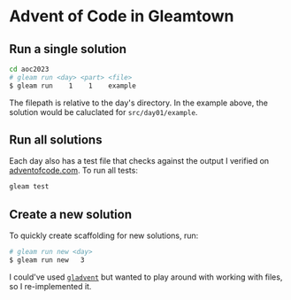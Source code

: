 # Advent of Code in Gleamtown

## Run a single solution

```sh
cd aoc2023
# gleam run <day> <part> <file>
$ gleam run    1    1    example
```

The filepath is relative to the day's directory. In the example above,
the solution would be caluclated for `src/day01/example`.

## Run all solutions

Each day also has a test file that checks against the output I verified
on [adventofcode.com](https://adventofcode.com). To run all tests:

```sh
gleam test
```

## Create a new solution

To quickly create scaffolding for new solutions, run:

```sh
# gleam run new <day>
$ gleam run new   3
```

I could've used [`gladvent`](https://hexdocs.pm/gladvent/) but wanted to
play around with working with files, so I re-implemented it.
